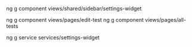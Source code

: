 
ng g component views/shared/sidebar/settings-widget

ng g component views/pages/edit-test
ng g component views/pages/all-tests

ng g service services/settings-widget